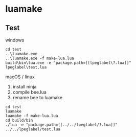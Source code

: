 # luamake

## Test

windows
```
cd test
..\luamake.exe
..\luamake.exe -f make-lua.lua
build\bin\lua.exe -e "package.path=[[lpeglabel\?.lua]]" lpeglabel\test.lua
```

macOS / linux

1. install ninja
2. compile bee.lua
3. rename bee to luamake

```
cd test
luamake
luamake -f make-lua.lua
cd build/bin
./lua -e "package.path=[[../../lpeglabel/?.lua]]" ../../lpeglabel/test.lua
```
